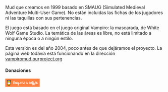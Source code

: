 Mud que creamos en 1999 basado en SMAUG (Simulated Medieval Adventure Multi-User Game). No están incluidas las fichas de los jugadores ni las taquillas con sus pertenencias.    
   
El juego está basado en el juego original Vampiro: la mascarada,  de White Wolf Game Studio. La temática de las áreas es libre, no está limitado a ninguna época o a ningún estilo.   
   
Esta versión es del año 2004, poco antes de que dejáramos el proyecto. La página web todavía está funcionando en la dirección <a href="http://vampiromud.ourproject.org/" target="_blank"> vampiromud.ourproject.org </a>   
   
#### Donaciones    
    
<a href="https://www.buymeacoffee.com/yeadan" target="_blank">
<img src="https://github.com/yeadan/blockenergy/blob/master/public/default-orange.png" alt="Buy Me A Coffee" style="height: 26px !important;width: 109px !important;" >
</a>   

